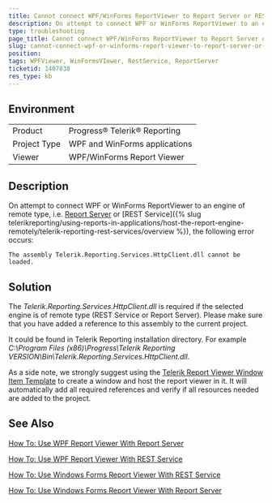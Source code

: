 ```yaml
---
title: Cannot connect WPF/WinForms ReportViewer to Report Server or REST Service
description: On attempt to connect WPF or WinForms ReportViewer to an engine of remote type, i.e. Report Server or REST Service, an error "The assembly Telerik.Reporting.Services.HttpClient.dll cannot be loaded." occurs.
type: troubleshooting
page_title: Cannot connect WPF/WinForms ReportViewer to Report Server or REST Service
slug: cannot-connect-wpf-or-winforms-report-viewer-to-report-server-or-rest-service
position: 
tags: WPFViewer, WinFormsVIewer, RestService, ReportServer
ticketid: 1407838
res_type: kb
---
```


## Environment
<table>
    <tbody>
	    <tr>
	    	<td>Product</td>
	    	<td>Progress® Telerik® Reporting</td>
	    </tr>
       <tr>
	    	<td>Project Type</td>
	    	<td>WPF and WinForms applications</td>
	    </tr>
      <tr>
	    	<td>Viewer</td>
	    	<td>WPF/WinForms Report Viewer</td>
	    </tr>
    </tbody>
</table>


## Description
On attempt to connect WPF or WinForms ReportViewer to an engine of remote type, i.e. [Report Server](https://docs.telerik.com/report-server/introduction) or [REST Service]({% slug telerikreporting/using-reports-in-applications/host-the-report-engine-remotely/telerik-reporting-rest-services/overview %}), the following error occurs: 
```
The assembly Telerik.Reporting.Services.HttpClient.dll cannot be loaded.
```

## Solution
The *Telerik.Reporting.Services.HttpClient.dll* is required if the selected engine is of remote type (REST Service or Report Server). Please make sure that you have added a reference to this assembly to the current project.

It could be found in Telerik Reporting installation directory. For example *C:\Program Files (x86)\Progress\Telerik Reporting VERSION\Bin\Telerik.Reporting.Services.HttpClient.dll*.

As a side note, we strongly suggest using the [Telerik Report Viewer Window Item Template](../wpf-report-viewer-embedding-the-viewer) to create a window and host the report viewer in it. It will automatically add all required references and verify if all resources needed are added to the project.

## See Also
[How To: Use WPF Report Viewer With Report Server
](../wpf-report-viewer-howto-use-it-with-reportserver)

[How To: Use WPF Report Viewer With REST Service](../wpf-report-viewer-howto-use-it-with-rest-service)

[How To: Use Windows Forms Report Viewer With REST Service](../winforms-viewer-howto-use-it-with-rest-service)

[How To: Use Windows Forms Report Viewer With Report Server](../winforms-viewer-howto-use-it-with-reportserver)
